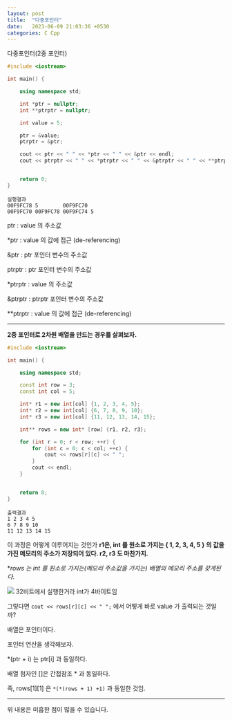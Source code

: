 ```yaml
---
layout: post
title:  "다중포인터"
date:   2023-06-09 21:03:36 +0530
categories: C Cpp
---
```


다중포인터(2중 포인터)

```cpp
#include <iostream>

int main() {

	using namespace std;

	int *ptr = nullptr;
	int **ptrptr = nullptr;

	int value = 5;

	ptr = &value;
	ptrptr = &ptr;

	cout << ptr << " " << *ptr << " " << &ptr << endl;
	cout << ptrptr << " " << *ptrptr << " " << &ptrptr << " " << **ptrptr << endl;


	return 0;
}
```

```
실행결과
00F9FC78 5        00F9FC70
00F9FC70 00F9FC78 00F9FC74 5
```

ptr : value 의 주소값

*ptr : value 의 값에 접근 (de-referencing)

&ptr : ptr 포인터 변수의 주소값

ptrptr : ptr 포인터 변수의 주소값

*ptrptr : value 의 주소값

&ptrptr : ptrptr 포인터 변수의 주소값

**ptrptr : value 의 값에 접근 (de-referencing)

---
**2중 포인터로 2차원 배열을 만드는 경우를 살펴보자.**

```cpp
#include <iostream>

int main() {

	using namespace std;

	const int row = 3;
	const int col = 5;

	int* r1 = new int[col] {1, 2, 3, 4, 5};
	int* r2 = new int[col] {6, 7, 8, 9, 10};
	int* r3 = new int[col] {11, 12, 13, 14, 15};

	int** rows = new int* [row] {r1, r2, r3};

	for (int r = 0; r < row; ++r) {
		for (int c = 0; c < col; ++c) {
			cout << rows[r][c] << " ";
		}
		cout << endl;
	}


	return 0;
}
```

```
출력결과
1 2 3 4 5
6 7 8 9 10
11 12 13 14 15
```

이 과정은 어떻게 이루어지는 것인가
**r1은, int 를 원소로 가지는 { 1, 2, 3, 4, 5 } 의 값을 가진 메모리의 주소가 저장되어 있다. 
r2, r3 도 마찬가지.**

**rows 는 *int 를 원소로 가지는(메모리 주소값을 가지는) 배열의 메모리 주소를 갖게된다.**

![](https://velog.velcdn.com/images/swooeun/post/fe7574a7-1fb1-4924-9a3b-d9b90e27f8a8/image.png)
32비트에서 실행한거라 int가 4바이트임

그렇다면 ```cout << rows[r][c] << " ";``` 에서 어떻게 바로 value 가 출력되는 것일까?

배열은 포인터이다.

포인터 연산을 생각해보자.

*(ptr + i) 는 ptr[i] 과 동일하다.

배열 첨자인 []은 간접참조 * 과 동일하다.

즉, rows[1][1] 은 ```*(*(rows + 1) +1)``` 과 동일한 것임.

---
위 내용은 미흡한 점이 많을 수 있습니다.
